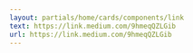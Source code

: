 ```yaml
---
layout: partials/home/cards/components/link
text: https://link.medium.com/9hmeqQZLGib
url: https://link.medium.com/9hmeqQZLGib
---
```

